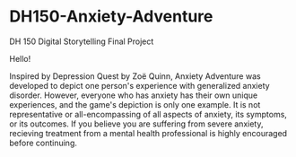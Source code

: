 # DH150-Anxiety-Adventure
DH 150 Digital Storytelling Final Project


Hello! 

Inspired by Depression Quest by Zoë Quinn, Anxiety Adventure was developed to depict one person's experience with generalized anxiety disorder. However, everyone who has anxiety has their own unique experiences, and the game's depiction is only one example. It is not representative or all-encompassing of all aspects of anxiety, its symptoms, or its outcomes. If you believe you are suffering from severe anxiety, recieving treatment from a mental health professional is highly encouraged before continuing.

